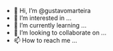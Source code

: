 - 👋 Hi, I’m @gustavomarteira
- 👀 I’m interested in ...
- 🌱 I’m currently learning ...
- 💞️ I’m looking to collaborate on ...
- 📫 How to reach me ...

<!---
gustavomarteira/gustavomarteira is a ✨ special ✨ repository because its `README.md` (this file) appears on your GitHub profile.
You can click the Preview link to take a look at your changes.
--->
